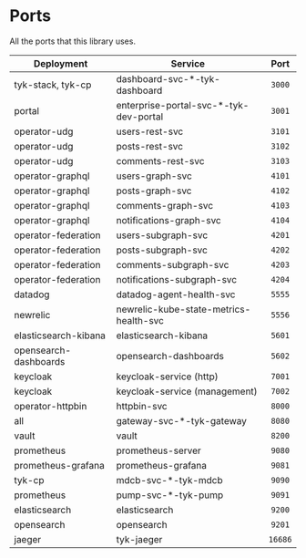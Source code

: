 # Ports
All the ports that this library uses.

| Deployment            | Service                                |  Port   |
|-----------------------|----------------------------------------|:-------:|
| tyk-stack, tyk-cp     | dashboard-svc-*-tyk-dashboard          | `3000`  |
| portal                | enterprise-portal-svc-*-tyk-dev-portal | `3001`  |
| operator-udg          | users-rest-svc                         | `3101`  |
| operator-udg          | posts-rest-svc                         | `3102`  |
| operator-udg          | comments-rest-svc                      | `3103`  |
| operator-graphql      | users-graph-svc                        | `4101`  |
| operator-graphql      | posts-graph-svc                        | `4102`  |
| operator-graphql      | comments-graph-svc                     | `4103`  |
| operator-graphql      | notifications-graph-svc                | `4104`  |
| operator-federation   | users-subgraph-svc                     | `4201`  |
| operator-federation   | posts-subgraph-svc                     | `4202`  |
| operator-federation   | comments-subgraph-svc                  | `4203`  |
| operator-federation   | notifications-subgraph-svc             | `4204`  |
| datadog               | datadog-agent-health-svc               | `5555`  |
| newrelic              | newrelic-kube-state-metrics-health-svc | `5556`  |
| elasticsearch-kibana  | elasticsearch-kibana                   | `5601`  |
| opensearch-dashboards | opensearch-dashboards                  | `5602`  |
| keycloak              | keycloak-service (http)                | `7001`  |
| keycloak              | keycloak-service (management)          | `7002`  |
| operator-httpbin      | httpbin-svc                            | `8000`  |
| all                   | gateway-svc-*-tyk-gateway              | `8080`  |
| vault                 | vault                                  | `8200`  |
| prometheus            | prometheus-server                      | `9080`  |
| prometheus-grafana    | prometheus-grafana                     | `9081`  |
| tyk-cp                | mdcb-svc-*-tyk-mdcb                    | `9090`  |
| prometheus            | pump-svc-*-tyk-pump                    | `9091`  |
| elasticsearch         | elasticsearch                          | `9200`  |
| opensearch            | opensearch                             | `9201`  |
| jaeger                | tyk-jaeger                             | `16686` |
